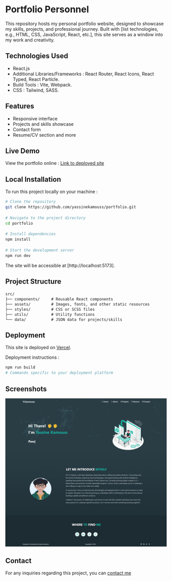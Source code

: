 # Portfolio Personnel

This repository hosts my personal portfolio website, designed to showcase my skills, projects, and professional journey. Built with [list technologies, e.g., HTML, CSS, JavaScript, React, etc.], this site serves as a window into my work and creativity.

## Technologies Used

- React.js
- Additional Libraries/Frameworks : React Router, React Icons, React Typed, React Particle.
- Build Tools : Vite, Webpack.
- CSS : Tailwind, SASS.

## Features

- Responsive interface
- Projects and skills showcase
- Contact form
- Resume/CV section and more

## Live Demo

View the portfolio online : [Link to deployed site](#)

## Local Installation

To run this project locally on your machine :

```bash
# Clone the repository
git clone https://github.com/yassinekamouss/portfolio.git

# Navigate to the project directory
cd portfolio

# Install dependencies
npm install

# Start the development server
npm run dev
```
The site will be accessible at [http://localhost:5173].

## Project Structure

```
src/
├── components/     # Reusable React components
├── assets/         # Images, fonts, and other static resources
├── styles/         # CSS or SCSS files
├── utils/          # Utility functions
└── data/           # JSON data for projects/skills
```

## Deployment

This site is deployed on [Vercel]().

Deployment instructions :

```bash
npm run build
# Commands specific to your deployment platform
```

## Screenshots

![portfolio home page screenshot ](./src/assets/capture.png)

## Contact

For any inquiries regarding this project, you can [contact me](mailto:yassinekamouss76@gmail.com)